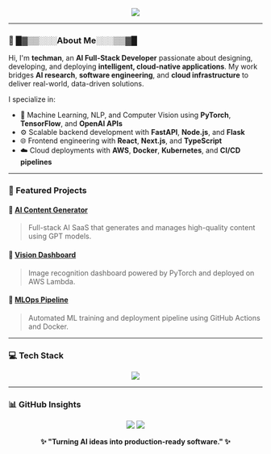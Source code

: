 <!-- Animated Header -->
<p align="center">
  <img src="https://readme-typing-svg.herokuapp.com?font=Fira+Code&size=30&pause=1000&color=00008B&center=true&vCenter=true&width=600&lines=Hi+I'm+Techman;AI+Full-Stack+Developer;Building+Intelligent+and+Scalable+Apps;Cloud+%7C+AI+%7C+Automation+%7C+MLOps" />
</p>

---

### 🧠 █▓▒▒░░░About Me░░░▒▒▓█
Hi, I'm **techman**, an **AI Full-Stack Developer** passionate about designing, developing, and deploying **intelligent, cloud-native applications**. My work bridges **AI research**, **software engineering**, and **cloud infrastructure** to deliver real-world, data-driven solutions.

I specialize in:
- 🤖 Machine Learning, NLP, and Computer Vision using **PyTorch**, **TensorFlow**, and **OpenAI APIs**  
- ⚙️ Scalable backend development with **FastAPI**, **Node.js**, and **Flask**  
- 🌐 Frontend engineering with **React**, **Next.js**, and **TypeScript**  
- ☁️ Cloud deployments with **AWS**, **Docker**, **Kubernetes**, and **CI/CD pipelines**  

---

### 🧩 Featured Projects

#### 🚀 [AI Content Generator](https://github.com/yourusername/ai-content-generator)
> Full-stack AI SaaS that generates and manages high-quality content using GPT models.

#### 🎯 [Vision Dashboard](https://github.com/yourusername/vision-dashboard)
> Image recognition dashboard powered by PyTorch and deployed on AWS Lambda.

#### 🔁 [MLOps Pipeline](https://github.com/yourusername/mlops-pipeline)
> Automated ML training and deployment pipeline using GitHub Actions and Docker.

---

### 💻 Tech Stack
<p align="center">
  <img src="https://skillicons.dev/icons?i=python,js,ts,react,nextjs,nodejs,fastapi,flask,aws,docker,kubernetes,tensorflow,pytorch,git,github&perline=8" />
</p>

---

### 📊 GitHub Insights
<p align="center">
  <img src="https://github-readme-stats.vercel.app/api?username=yourusername&show_icons=true&theme=tokyonight&hide_border=true" />
  <img src="https://github-readme-streak-stats.herokuapp.com?user=yourusername&theme=tokyonight&hide_border=true" />
</p>

<p align="center">
  <b>✨ "Turning AI ideas into production-ready software." ✨</b>
</p>
